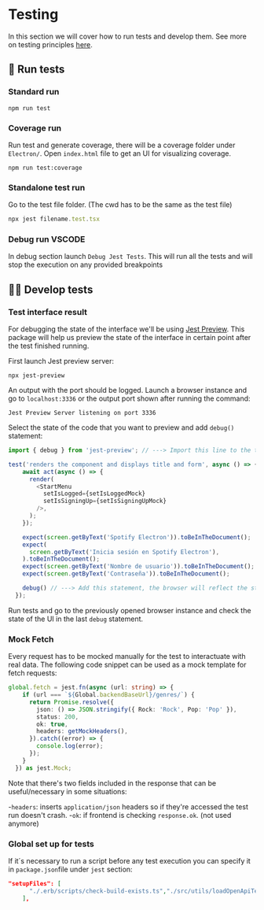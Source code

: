 # Testing

In this section we will cover how to run tests and develop them. See more on testing principles [here](../utils/Testing-Principles.md).

## 🧪 Run tests

### Standard run

```console
npm run test
```

### Coverage run

Run test and generate coverage, there will be a coverage folder under `Electron/`. Open `index.html` file to get an UI for visualizing coverage.

```console
npm run test:coverage
```

### Standalone test run

Go to the test file folder. (The cwd has to be the same as the test file)

```ts
npx jest filename.test.tsx
```

### Debug run VSCODE

In debug section launch `Debug Jest Tests`. This will run all the tests and will stop the execution on any provided breakpoints

## 👷‍♂️ Develop tests


### Test interface result

For debugging the state of the interface we'll be using [Jest Preview](https://www.jest-preview.com/docs/api/debug/). This package will help us preview the state of the interface in certain point after the test finished running.

First launch Jest preview server:
```console
npx jest-preview
```

An output with the port should be logged. Launch a browser instance and go to `localhost:3336` or the output port shown after running the command:
```console
Jest Preview Server listening on port 3336
```

Select the state of the code that you want to preview and add `debug()` statement:
```ts
import { debug } from 'jest-preview'; // ---> Import this line to the test file

test('renders the component and displays title and form', async () => {
    await act(async () => {
      render(
        <StartMenu
          setIsLogged={setIsLoggedMock}
          setIsSigningUp={setIsSigningUpMock}
        />,
      );
    });

    expect(screen.getByText('Spotify Electron')).toBeInTheDocument();
    expect(
      screen.getByText('Inicia sesión en Spotify Electron'),
    ).toBeInTheDocument();
    expect(screen.getByText('Nombre de usuario')).toBeInTheDocument();
    expect(screen.getByText('Contraseña')).toBeInTheDocument();

    debug() // ---> Add this statement, the browser will reflect the state of the UI in this point
  });
```
Run tests and go to the previously opened browser instance and check the state of the UI in the last `debug` statement.


### Mock Fetch

Every request has to be mocked manually for the test to interactuate with real data. The following
code snippet can be used as a mock template for fetch requests:

```ts
global.fetch = jest.fn(async (url: string) => {
    if (url === `${Global.backendBaseUrl}/genres/`) {
      return Promise.resolve({
        json: () => JSON.stringify({ Rock: 'Rock', Pop: 'Pop' }),
        status: 200,
        ok: true,
        headers: getMockHeaders(),
      }).catch((error) => {
        console.log(error);
      });
    }
  }) as jest.Mock;
```

Note that there's two fields included in the response that can be useful/necessary in some situations:

-`headers`: inserts `application/json` headers so if they're accessed the test run doesn't crash.
-`ok`: if frontend is checking `response.ok`. (not used anymore)

### Global set up for tests

If it´s necessary to run a script before any test execution you can specify it in `package.json`file under `jest` section:

```json
"setupFiles": [
      "./.erb/scripts/check-build-exists.ts","./src/utils/loadOpenApiTests.ts"
    ],
```
